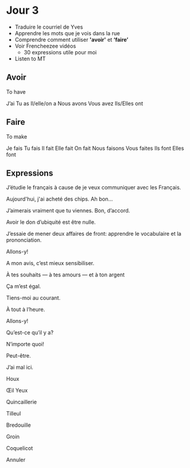 # Jour 3

* Traduire le courriel de Yves
* Apprendre les mots que je vois dans la rue
* Comprendre comment utiliser **'avoir'** et **‘faire’**
* Voir Frencheezee vidéos
    * 30 expressions utile pour moi
* Listen to MT


## Avoir
To have

J’ai
Tu as
Il/elle/on a
Nous avons
Vous avez
Ils/Elles ont

## Faire
To make

Je fais
Tu fais
Il fait
Elle fait
On fait
Nous faisons
Vous faites
Ils font
Elles font

## Expressions
J’étudie le français à cause de je veux communiquer avec les Français.

Aujourd'hui, j'ai acheté des chips. Ah bon…

J’aimerais vraiment que tu viennes. Bon, d’accord.

Avoir le don d’ubiquité est être nulle.

J’essaie de mener deux affaires de front: apprendre le vocabulaire et la prononciation.

Allons-y!

A mon avis, c’est mieux sensibiliser.

À tes souhaits — à tes amours — et à ton argent

Ça m’est égal.

Tiens-moi au courant.

À tout à l’heure.

Allons-y!

Qu’est-ce qu’il y a?

N’importe quoi!

Peut-être.

J’ai mal ici.

Houx 

Œil Yeux

Quincaillerie 

Tilleul

Bredouille

Groin

Coquelicot

Annuler 


